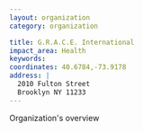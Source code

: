 ```yaml
---
layout: organization
category: organization

title: G.R.A.C.E. International
impact_area: Health
keywords: 
coordinates: 40.6784,-73.9178
address: |
  2010 Fulton Street
  Brooklyn NY 11233
---
```

Organization's overview
